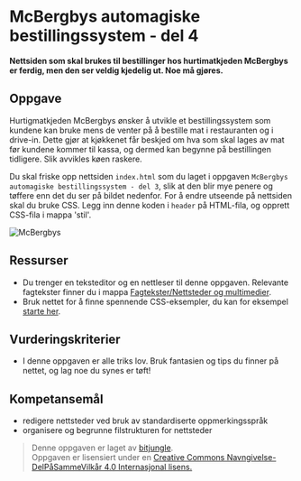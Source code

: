 McBergbys automagiske bestillingssystem - del 4
===============================================
**Nettsiden som skal brukes til bestillinger hos hurtimatkjeden McBergbys er ferdig, men den ser veldig kjedelig ut. Noe må gjøres.**

Oppgave
-------
Hurtigmatkjeden McBergbys ønsker å utvikle et bestillingssystem som kundene kan bruke mens de venter på å bestille mat i restauranten og i drive-in. Dette gjør at kjøkkenet får beskjed om hva som skal lages av mat før kundene kommer til kassa, og dermed kan begynne på bestillingen tidligere. Slik avvikles køen raskere.

Du skal friske opp nettsiden `index.html` som du laget i oppgaven `McBergbys automagiske bestillingssystem - del 3`, slik at den blir mye penere og tøffere enn det du ser på bildet nedenfor. For å endre utseende på nettsiden skal du bruke CSS. Legg inn denne koden i `header` på HTML-fila, og opprett CSS-fila i mappa 'stil'. 

![McBergbys](https://github.com/bitjungle/IT1/blob/master/Bilder/mcbergbys-4.jpg)

Ressurser
---------
* Du trenger en teksteditor og en nettleser til denne oppgaven. Relevante fagtekster finner du i mappa [Fagtekster/Nettsteder og multimedier](https://github.com/bitjungle/IT1/tree/master/Fagtekster/Nettsteder%20og%20multimedier).
* Bruk nettet for å finne spennende CSS-eksempler, du kan for eksempel [starte her](http://www.w3schools.com/css/css_examples.asp).

Vurderingskriterier
-------------------
* I denne oppgaven er alle triks lov. Bruk fantasien og tips du finner på nettet, og lag noe du synes er tøft!

Kompetansemål
-------------
* redigere nettsteder ved bruk av standardiserte oppmerkingsspråk
* organisere og begrunne filstrukturen for nettsteder

>Denne oppgaven er laget av [bitjungle](https://github.com/bitjungle).  
>Oppgaven er lisensiert under en
>[Creative Commons Navngivelse-DelPåSammeVilkår 4.0 Internasjonal lisens.
](http://creativecommons.org/licenses/by-sa/4.0/)
